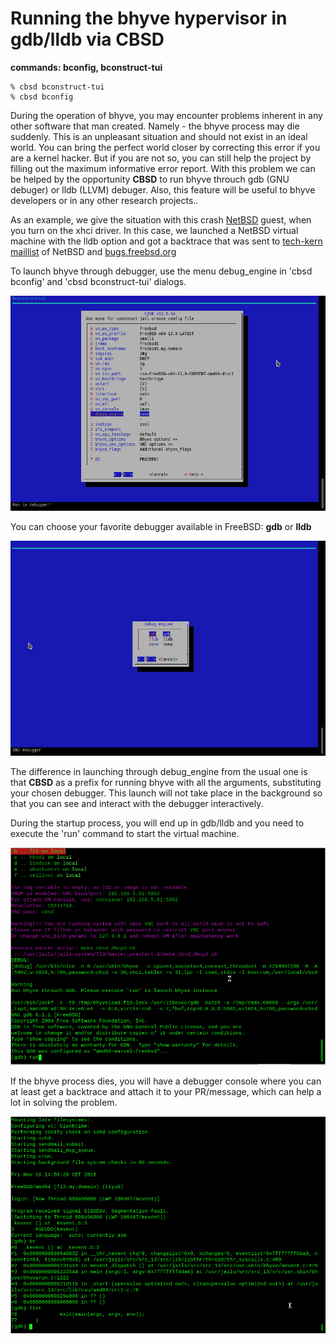 # Running the bhyve hypervisor in gdb/lldb via CBSD

**commands: bconfig, bconstruct-tui**

```
% cbsd bconstruct-tui
% cbsd bconfig
```
During the operation of bhyve, you may encounter problems inherent in any other software that man created. Namely - the bhyve process may die suddenly. This is an unpleasant situation and should not exist in an ideal world. You can bring the perfect world closer by correcting this error if you are a kernel hacker. But if you are not so, you can still help the project by filling out the maximum informative error report. With this problem we can be helped by the opportunity **CBSD** to run bhyve throuch gdb (GNU debuger) or lldb (LLVM) debuger. Also, this feature will be useful to bhyve developers or in any other research projects..

As an example, we give the situation with this crash [NetBSD](http://netbsd.org/) guest, when you turn on the xhci driver. In this case, we launched a NetBSD virtual machine with the lldb option and got a backtrace that was sent to [tech-kern maillist](http://mail-index.netbsd.org/tech-kern/2018/09/25/msg024102.html) of NetBSD and [bugs.freebsd.org](https://bugs.freebsd.org/bugzilla/show_bug.cgi?id=232084)

To launch bhyve through debugger, use the menu debug_engine in 'cbsd bconfig' and 'cbsd bconstruct-tui' dialogs.

![](img/bhyve_gdb1.png)

You can choose your favorite debugger available in FreeBSD: **gdb** or **lldb**

![](img/bhyve_gdb2.png)

The difference in launching through debug_engine from the usual one is that **CBSD** as a prefix for running bhyve with all the arguments, substituting your chosen debugger. This launch will not take place in the background so that you can see and interact with the debugger interactively.

During the startup process, you will end up in gdb/lldb and you need to execute the 'run' command to start the virtual machine.


![](img/bhyve_gdb3.png)

If the bhyve process dies, you will have a debugger console where you can at least get a backtrace and attach it to your PR/message, which can help a lot in solving the problem.

![](img/bhyve_gdb4.png)
